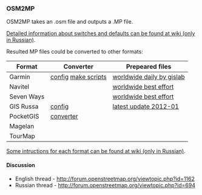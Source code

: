 ### OSM2MP

OSM2MP takes an .osm file and outputs a .MP file.

[Detailed information about switches and defaults can be found at wiki (only in Russian)](http://wiki.openstreetmap.org/wiki/RU:Osm2mp#.D0.9A.D0.BB.D1.8E.D1.87.D0.B8_.D0.BF.D1.80.D0.BE.D0.B3.D1.80.D0.B0.D0.BC.D0.BC.D1.8B).

Resulted MP files could be converted to other formats:

| Format      | Converter | Prepeared files |
| ----------- | --------- | -------------- |
| Garmin      | [config](https://github.com/liosha/osm2mp-garmin-open) [make scripts](https://github.com/liosha/osm2mp-garmin-build) | [worldwide daily by gislab](http://gis-lab.info/data/mp/) |
| Navitel     |           | [worldwide best effort](http://navitel.osm.rambler.ru/) |
| Seven Ways  |           | [worldwide best effort](http://navitel.osm.rambler.ru/) |
| GIS Russa   | [config](http://osm-russa.narod.ru/config.rar) | [latest update 2012-01](http://osm-russa.narod.ru/) |
| PocketGIS   | [converter](http://www.pocketgis.biz/forum/viewtopic.php?f=30&t=3439) | |
| Magelan     |
| TourMap     |

[Some intructions for each format can be found at wiki (only in Russian)](http://wiki.openstreetmap.org/wiki/RU:Osm2mp#.D0.92_.D0.BA.D0.B0.D0.BA.D0.B8.D0.B5_.D1.84.D0.BE.D1.80.D0.BC.D0.B0.D1.82.D1.8B_.D0.BC.D0.BE.D0.B6.D0.BD.D0.BE_.D0.BF.D1.80.D0.B5.D0.BE.D0.B1.D1.80.D0.B0.D0.B7.D0.BE.D0.B2.D0.B0.D1.82.D1.8C_.mp-.D1.84.D0.B0.D0.B9.D0.BB.D1.8B).

#### Discussion

* English thread - http://forum.openstreetmap.org/viewtopic.php?id=1162
* Russian thread - http://forum.openstreetmap.org/viewtopic.php?id=694
